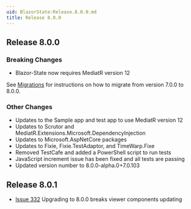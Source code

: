 ```yaml
---
uid: BlazorState:Release.8.0.0.md
title: Release 8.0.0
---
```


## Release 8.0.0

### Breaking Changes

* Blazor-State now requires MediatR version 12

See [Migrations](xref:BlazorState:Migration7-8.md) for instructions on how to migrate from version 7.0.0 to 8.0.0.

### Other Changes

* Updates to the Sample app and test app to use MediatR version 12
* Updates to Scrutor and MediatR.Extensions.Microsoft.DependencyInjection
* Updates to Microsoft.AspNetCore packages
* Updates to Fixie, Fixie.TestAdaptor, and TimeWarp.Fixe
* Removed TestCafe and added a PowerShell script to run tests
* JavaScript increment issue has been fixed and all tests are passing
* Updated version number to 8.0.0-alpha.0+7.0.103

## Release 8.0.1

* [Issue 332](https://github.com/TimeWarpEngineering/blazor-state/issues/332) Upgrading to 8.0.0 breaks viewer components updating 